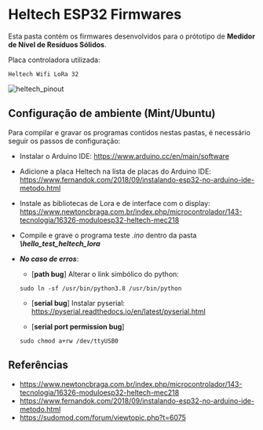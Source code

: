 # Heltech ESP32 Firmwares

Esta pasta contém os firmwares desenvolvidos para o prótotipo de **Medidor de Nível de Resíduos Sólidos**.

Placa controladora utilizada:

```
Heltech Wifi LoRa 32
```

![heltech_pinout](https://user-images.githubusercontent.com/7443249/97387127-23477e80-18b4-11eb-9685-aaca166990bc.png)



## Configuração de ambiente (Mint/Ubuntu)

Para compilar e gravar os programas contidos nestas pastas, é necessário seguir os passos de configuração:

- Instalar o Arduino IDE: https://www.arduino.cc/en/main/software

- Adicione a placa Heltech na lista de placas do Arduino IDE: https://www.fernandok.com/2018/09/instalando-esp32-no-arduino-ide-metodo.html

- Instale as bibliotecas de Lora e de interface com o display: https://www.newtoncbraga.com.br/index.php/microcontrolador/143-tecnologia/16326-moduloesp32-heltech-mec218

- Compile e grave o programa teste *.ino* dentro da pasta ***\hello_test_heltech_lora***

- ***No caso de erros***:

  - [**path bug**] Alterar o link simbólico do python:
  ```
  sudo ln -sf /usr/bin/python3.8 /usr/bin/python
  ```

  - [**serial bug**] Instalar pyserial: https://pyserial.readthedocs.io/en/latest/pyserial.html

  - [**serial port permission bug**]
  ```
  sudo chmod a+rw /dev/ttyUSB0
  ```


## Referências

- https://www.newtoncbraga.com.br/index.php/microcontrolador/143-tecnologia/16326-moduloesp32-heltech-mec218
- https://www.fernandok.com/2018/09/instalando-esp32-no-arduino-ide-metodo.html
- https://sudomod.com/forum/viewtopic.php?t=6075
